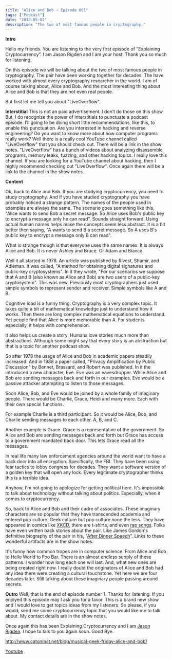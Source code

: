 ```yaml
---
title: "Alice and Bob - Episode 001"
tags: ["Podcast"]
date: "2018-05-02"
description: "The two of most famous people in cryptography."
---
```

<amp-audio width="auto"
  height="50"
  src="https://traffic.libsyn.com/explainingcryptocurrency/001_explainingcrypto_currency.mp3">
</amp-audio>
**Intro**

Hello my friends. You are listening to the very first episode of “Explaining Cryptocurrency”. I am Jason Rigden and I am your host. Thank you so much for listening.

On this episode we will be talking about the two of  most famous people in cryptography. The pair have been working together for decades. The have worked with almost every cryptography researcher in the world. I am of course talking about, Alice and Bob. And the most interesting thing about Alice and Bob is that they are not even real people. 

But first let me tell you about "LiveOverflow".

**Interstitial**
This is not an paid advertisement. I don’t do those on this show. But, I do recognize the power of interstitials to punctuate a podcast episode. I’ll going to be doing short little recommendations, like this, to enable this punctuation. Are you interested in hacking and reverse engineering? Do you want to know more about how computer programs really work? Well there is a really cool YouTube channel called "LiveOverflow" that you should check out. There will be a link in the show notes. "LiveOverflow" has a bunch of videos about analyzing disassemble programs, memory leaks, fuzzing, and other hacking topics. I really love this channel. If you are looking for a YouTube channel about hacking, then I highly recommend checking out "LiveOverflow". Once again there will be a link to the channel in the show notes.

**Content**

Ok, back to Alice and Bob. If you are studying cryptocurrency, you need to study cryptography. And if you have studied  cryptography you have probably noticed a strange pattern. The names of the people used in examples are always the same. The scenario goes something like this, "Alice wants to send Bob a secret message. So Alice uses Bob's public key to encrypt a message only he can read". Sounds straight forward. Using actual human names helps make the concepts seem less abstract. It is a bit better then saying, "A wants to send B a secret message. So A uses B's public key to encrypt a message only B can read".

What is strange though is that everyone uses the same names. It is always Alice and Bob. It is never Ashley and Bruce. Or Adam and Bianca. 

Well it all started in 1978. An article was published by Rivest, Shamir, and Adleman. It was called, "A method for obtaining digital signatures and public-key cryptosystems". In it they wrote, "For our scenarios we suppose that A and B (also known as Alice and Bob) are two users of a public-key cryptosystem". This was new. Previously most cryptographers just used simple symbols to represent sender and receiver. Simple symbols like A and B.

Cognitive load is a funny thing. Cryptography is a very complex topic. It takes quite a bit of mathematical knowledge just to understand how it works. Then there are long complex mathematical equations to understand. Yet people find that Alice is more memorable than A. For students especially, it helps with comprehension.

It also helps us create a story. Humans love stories much more than abstractions. Although some might say that every story is an abstraction but that is a topic for another podcast show. 

So after 1978 the usage of Alice and Bob in academic papers steadily increased. And in 1988 a paper called, "Privacy Amplification by Public Discussion" by Bennet, Brassard, and Robert was published. In it the introduced a new character, Eve. Eve was an eavesdropper. While Alice and Bob are sending messages back and forth in our examples. Eve would be a passive attacker attempting to listen to those messages. 

Soon Alice, Bob, and Eve would be joined by a whole family of imaginary people. There would be Charlie, Grace, Heidi and many more. Each with their own special functions. 

For example Charlie is a third participant. So it would be Alice, Bob, and Charlie sending messages to each other. A, B, and C.

Another example is Grace. Grace is a representative of the government. So Alice and Bob are sending messages back and forth but Grace has access to a government mandated back door. This lets Grace read all the messages. 

In real life many law enforcement agencies around the world want to have a back door into all encryption. Specifically, the FBI. They have been using fear tactics to lobby congress for decades. They want a software version of a golden key that will open any lock. Every legitimate cryptographer thinks this is a terrible idea.

Anyhow, I'm not going to apologize for getting political here. It's impossible to talk about technology without talking about politics. Especially, when it comes to cryptocurrency. 

So, back to Alice and Bob and their cadre of associates. These imaginary characters are so popular that they have transcended academia and entered pop culture. Geek culture but pop culture none the less. They have appeared in comics like [XKCD](https://xkcd.com/177/), there are t-shirts, and even [rap songs](http://www.catonmat.net/blog/musical-geek-friday-alice-and-bob/
). Folks have even written back stories about the pair. Like James Gordon's definitive biography of the pair in his, "[After Dinner Speech](https://urbigenous.net/library/alicebob.html)". Links to these wonderful artifacts are in the show notes.

It's funny how common tropes are in computer science. From Alice and Bob to Hello World to Foo Bar. There is an almost endless supply of these patterns. I wonder how long each one will last. And, what new ones are being created right now. I really doubt the originators of Alice and Bob had any idea there were creating a cultural touchstone. Yet here we are four decades later. Still talking about these imaginary people passing around secrets.

**Outro**
Well, that is the end of episode number 1. Thanks for listening. If you enjoyed this episode may I ask you for a favor. This is a brand new show and I would love to get topics ideas from my listeners. So please, if you would, send me some cryptocurrency topic that you would like me to talk about. My contact details are in the show notes. 

Once again this has been Explaining Cryptocurrency and I am [Jason Rigden](https://twitter.com/mr_rigden). I hope to talk to you again soon. Good Bye.

http://www.catonmat.net/blog/musical-geek-friday-alice-and-bob/



[Youtube](https://www.youtube.com/c/MrRigdensChannel)

